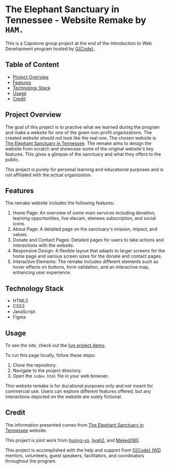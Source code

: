# The Elephant Sanctuary in Tennessee - Website Remake by `HAM.`

This is a Capstone group project at the end of the Introduction to Web Development program hosted by [G{Code}](https://thegcodehouse.com/). 

## Table of Content
* [Project Overview](#project-overview)
* [Features](#features)
* [Technology Stack](#technology-stack)
* [Usage](#usage)
* [Credit](#credit)
<!-- * Potential future features
* What we've learned
* Contribution -->

## Project Overview
The goal of this project is to practive what we learned during the program and make a website for one of the given non-profit organizations. The created website should not look like the real one. The chosen website is [The Elephant Sanctuary in Tennessee](https://www.elephants.com/). The remake aims to design the website from scratch and showcase some of the original website's key features. This gives a glimpse of the sanctuary and what they offers to the public.

This project is purely for personal learning and educational purposes and is not affiliated with the actual organization. 

## Features
The remake website includes the following features:
1. Home Page: An overview of some main services including donation, learning opportunities, live elecam, elenews subscription, and social icons.
2. About Page: A detailed page on the sanctuary's mission, impact, and values.
3. Donate and Contact Pages: Detailed pages for users to take actions and interactions with the website.
4. Responsive Design: A flexible layout that adapts to larger screens for the home page and various screen sizes for the donate and contact pages.   
5. Interactive Elements: The remake includes different elements such as hover effects on buttons, form validation, and an interactive map, enhancing user experience. 

## Technology Stack
* HTML5
* CSS3
* JavaScript
* Figma

## Usage
To see the site, check out the [live project demo](https://huong-vo.github.io/IWD-F24-CapstoneGroupProject/).

To run this page locally, follow these steps:
  1. Clone the repository.
  2. Navigate to the project directory.
  3. Open the `index.html` file in your web browser. 

This website remake is for ducational purposes only and not meant for commercial use. Users can explore different features offered, but any interactions depicted on the website are solely fictional.

## Credit
The information presented comes from [The Elephant Sanctuary in Tennessee](https://www.elephants.com/) website.

This project is joint work from [huong-vo](https://github.com/huong-vo), [liyah2](https://github.com/liyah2), and [Mekedi180](https://github.com/Mekedi180).

This project is accomplished with the help and support from [G{Code} IWD](https://thegcodehouse.com/programs/intro-to-web-dev/) mentors, volunteers, guest speakers, facilitators, and coordinators throughout the program.

<!-- ## Contribution
We welcome any and all contributions! If you want to contribute with your code, follow the steps below. If not but you have awesome ideas, open up an issue explaining some improvements you would like to see.
1. Fork this repository.
2. Clone the forked repository.
3. Add your contributions.
4. Commit and push.
5. Wait for pull request to be merged.
OR
Contributions to this project are not accepted as it is inteded for personal learning and educational purposes only. -->